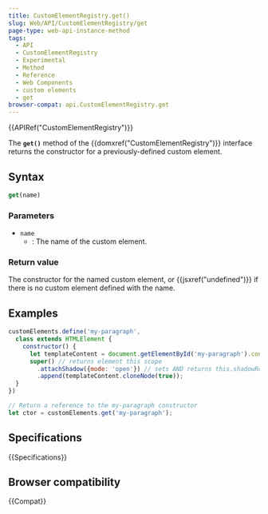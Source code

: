 ```yaml
---
title: CustomElementRegistry.get()
slug: Web/API/CustomElementRegistry/get
page-type: web-api-instance-method
tags:
  - API
  - CustomElementRegistry
  - Experimental
  - Method
  - Reference
  - Web Components
  - custom elements
  - get
browser-compat: api.CustomElementRegistry.get
---
```

{{APIRef("CustomElementRegistry")}}

The **`get()`** method of the
{{domxref("CustomElementRegistry")}} interface returns the constructor for a
previously-defined custom element.

## Syntax

```js
get(name)
```

### Parameters

- `name`
  - : The name of the custom element.

### Return value

The constructor for the named custom element, or {{jsxref("undefined")}} if there is no custom element defined with the name.

## Examples

```js
customElements.define('my-paragraph',
  class extends HTMLElement {
    constructor() {
      let templateContent = document.getElementById('my-paragraph').content;
      super() // returns element this scope
        .attachShadow({mode: 'open'}) // sets AND returns this.shadowRoot
        .append(templateContent.cloneNode(true));
  }
})

// Return a reference to the my-paragraph constructor
let ctor = customElements.get('my-paragraph');
```

## Specifications

{{Specifications}}

## Browser compatibility

{{Compat}}
